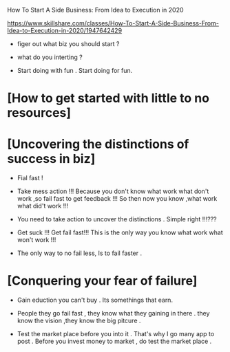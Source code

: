 
How To Start A Side Business: From Idea to Execution in 2020

https://www.skillshare.com/classes/How-To-Start-A-Side-Business-From-Idea-to-Execution-in-2020/1947642429


 - figer out what biz you should start ? 

 - what do you interting ? 
 
 - Start doing with fun . Start doing for fun.
 
 
#  [How to get started with little to no resources] 

# [Uncovering the distinctions of success in biz]

- Fial fast !   

- Take mess action !!! Because you don't know what work what don't work ,so fail fast to get feedback !!!   So then now you know ,what work what did't work !!!

- You need to take action to uncover the distinctions . Simple right !!!???

- Get suck !!! Get fail fast!!! This is the only way you know what work what won't work !!!

- The only way to no fail less, Is to fail faster .

# [Conquering your fear of failure]

- Gain eduction you can't buy . Its somethings that earn.

- People they go fail fast , they know what they gaining in there . they know the vision ,they know the big pitcure .


- Test the market place before you into it . That's why I go many app to post .  Before you invest money to market , do test the market place .



